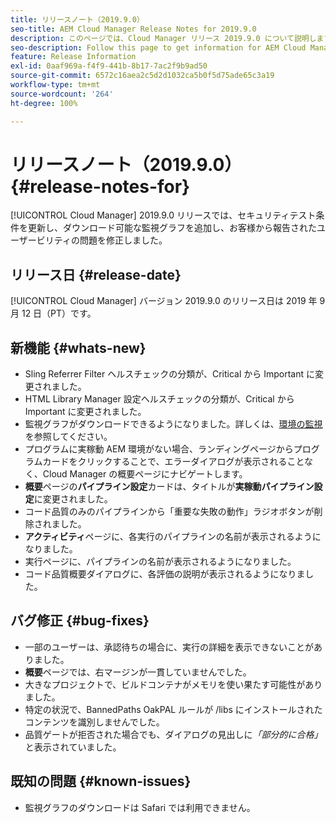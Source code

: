 ```yaml
---
title: リリースノート（2019.9.0）
seo-title: AEM Cloud Manager Release Notes for 2019.9.0
description: このページでは、Cloud Manager リリース 2019.9.0 について説明します。
seo-description: Follow this page to get information for AEM Cloud Manager Release 2019.9.0.
feature: Release Information
exl-id: 0aaf969a-f4f9-441b-8b17-7ac2f9b9ad50
source-git-commit: 6572c16aea2c5d2d1032ca5b0f5d75ade65c3a19
workflow-type: tm+mt
source-wordcount: '264'
ht-degree: 100%

---
```


# リリースノート（2019.9.0） {#release-notes-for}

[!UICONTROL Cloud Manager] 2019.9.0 リリースでは、セキュリティテスト条件を更新し、ダウンロード可能な監視グラフを追加し、お客様から報告されたユーザービリティの問題を修正しました。

## リリース日 {#release-date}

[!UICONTROL Cloud Manager] バージョン 2019.9.0 のリリース日は 2019 年 9 月 12 日（PT）です。

## 新機能 {#whats-new}

* Sling Referrer Filter ヘルスチェックの分類が、Critical から Important に変更されました。
* HTML Library Manager 設定ヘルスチェックの分類が、Critical から Important に変更されました。
* 監視グラフがダウンロードできるようになりました。詳しくは、[環境の監視](/help/using/monitoring-environments.md)を参照してください。
* プログラムに実稼動 AEM 環境がない場合、ランディングページからプログラムカードをクリックすることで、エラーダイアログが表示されることなく、Cloud Manager の概要ページにナビゲートします。
* **概要**&#x200B;ページの&#x200B;**パイプライン設定**&#x200B;カードは、タイトルが&#x200B;**実稼動パイプライン設定**&#x200B;に変更されました。
* コード品質のみのパイプラインから「重要な失敗の動作」ラジオボタンが削除されました。
* **アクティビティ**&#x200B;ページに、各実行のパイプラインの名前が表示されるようになりました。
* 実行ページに、パイプラインの名前が表示されるようになりました。
* コード品質概要ダイアログに、各評価の説明が表示されるようになりました。

## バグ修正 {#bug-fixes}

* 一部のユーザーは、承認待ちの場合に、実行の詳細を表示できないことがありました。
* **概要**&#x200B;ページでは、右マージンが一貫していませんでした。
* 大きなプロジェクトで、ビルドコンテナがメモリを使い果たす可能性がありました。
* 特定の状況で、BannedPaths OakPAL ルールが /libs にインストールされたコンテンツを識別しませんでした。
* 品質ゲートが拒否された場合でも、ダイアログの見出しに&#x200B;*「部分的に合格」*&#x200B;と表示されていました。

## 既知の問題 {#known-issues}

* 監視グラフのダウンロードは Safari では利用できません。

